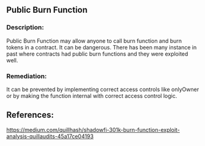 ## Public Burn Function

### Description:
Public Burn Function may allow anyone to call burn function and burn tokens in a contract. It can be dangerous. There has been many instance in past where contracts had public burn functions and they were exploited well.

### Remediation:
It can be prevented by implementing correct access controls like onlyOwner or by making the function internal with correct access control logic.

## References:
https://medium.com/quillhash/shadowfi-301k-burn-function-exploit-analysis-quillaudits-45a17ce04193